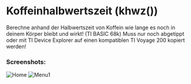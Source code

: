 Koffeinhalbwertszeit (khwz())
====

Berechne anhand der Halbwertszeit von Koffein wie lange es noch in deinem Körper bleibt und wirkt! (TI BASIC 68k)
Muss nur noch abgetippt oder mit TI Device Explorer auf einen kompatiblen TI Voyage 200 kopiert werden!

### Screenshots:
![Home](http://cdn.jh0.eu/1392837201-image.png)
![Menu1](http://cdn.jh0.eu/1392837302-image.png)
